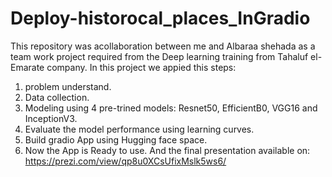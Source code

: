 # Deploy-historocal_places_InGradio

This repository was acollaboration between me and Albaraa shehada as a team work project required from the Deep learning training from Tahaluf el-Emarate company.
In this project we appied this steps:
1. problem understand.
2. Data collection.
3. Modeling using 4 pre-trined models: Resnet50, EfficientB0, VGG16 and InceptionV3.
4. Evaluate the model performance using learning curves.
5. Build gradio App using Hugging face space.
6. Now the App is Ready to use.
 And the final presentation available on: https://prezi.com/view/qp8u0XCsUfixMslk5ws6/
   
